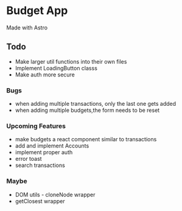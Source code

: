 # Budget App
Made with Astro

## Todo
- Make larger util functions into their own files
- Implement LoadingButton classs
- Make auth more secure


### Bugs
- when adding multiple transactions, only the last one gets added
- when adding multiple budgets,the form needs to be reset

### Upcoming Features
- make budgets a react component similar to transactions
- add and implement Accounts
- implement proper auth
- error toast
- search transactions

### Maybe
- DOM utils - cloneNode wrapper
- getClosest wrapper
